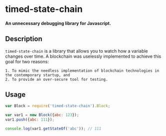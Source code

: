 # timed-state-chain
#### An unnecessary debugging library for Javascript.

## Description
`timed-state-chain` is a library that allows you to watch how a variable changes over time. A blockchain was uselessly implemented to achieve this goal for two reasons:

    1. To mimic the needless implementation of blockchain technologies in the contemporary startup, and
    2. To provide an over-secure tool for testing.

## Usage
```javascript
var Block = require('timed-state-chain').Block;

var var1 = new Block({abc: 123});
var1.push({abc: 111});

console.log(var1.getStateOf('abc')); // 111
```

